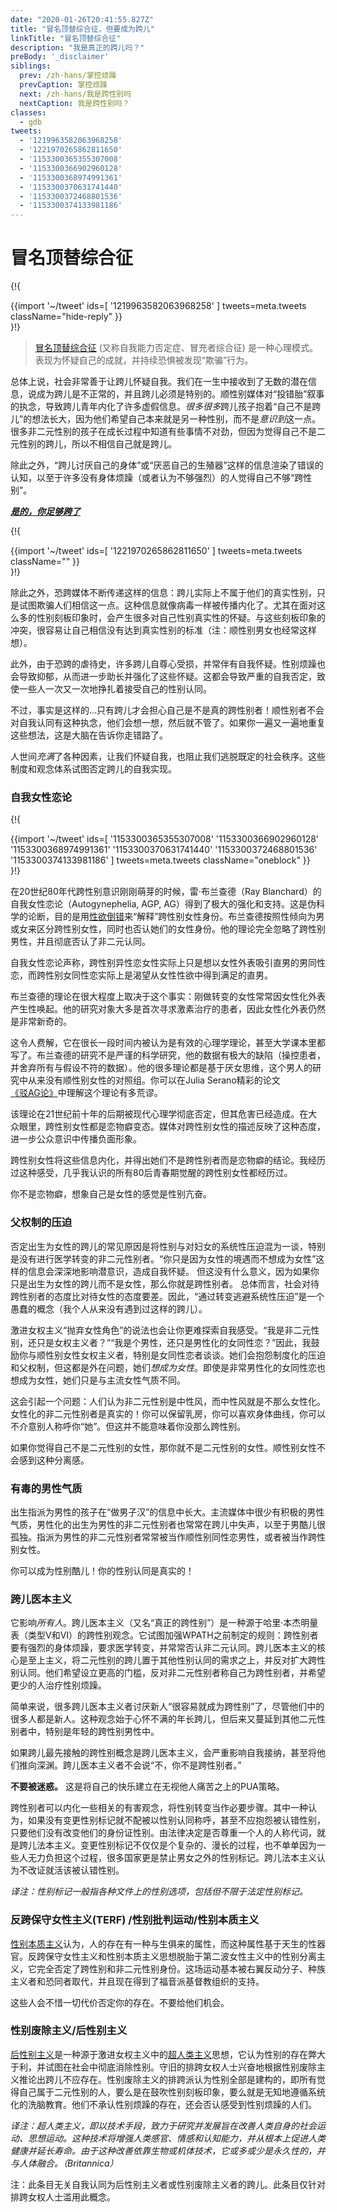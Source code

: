 ```yaml
---
date: "2020-01-26T20:41:55.827Z"
title: "冒名顶替综合征，但要成为跨儿"
linkTitle: "冒名顶替综合征"
description: "我是真正的跨儿吗？"
preBody: '_disclaimer'
siblings:
  prev: /zh-hans/掌控烦躁
  prevCaption: 掌控烦躁
  next: /zh-hans/我是跨性别吗
  nextCaption: 我是跨性别吗？
classes:
  - gdb
tweets:
  - '1219963582063968258'
  - '1221970265862811650'
  - '1153300365355307008'
  - '1153300366902960128'
  - '1153300368974991361'
  - '1153300370631741440'
  - '1153300372468801536'
  - '1153300374133981186'
---
```


# 冒名顶替综合征

{!{ <div class="gutter">{{import '~/tweet' ids=[
  '1219963582063968258'
] tweets=meta.tweets className="hide-reply" }}</div> }!}

> [冒名顶替综合征](https://en.wikipedia.org/wiki/Impostor_syndrome) (又称自我能力否定症、冒充者综合征) 是一种心理模式。表现为怀疑自己的成就，并持续恐惧被发现“欺骗”行为。

总体上说，社会非常善于让跨儿怀疑自我。我们在一生中接收到了无数的潜在信息，说成为跨儿是不正常的，并且跨儿必须是特别的。顺性别媒体对“投错胎”叙事的执念，导致跨儿青年内化了许多虚假信息。*很多很多*跨儿孩子抱着“自己不是跨儿”的想法长大，因为他们希望自己本来就是另一种性别，而不是*意识到*这一点。很多非二元性别的孩子在成长过程中知道有些事情不对劲，但因为觉得自己不是二元性别的跨儿，所以不相信自己就是跨儿。

除此之外，“跨儿讨厌自己的身体”或“厌恶自己的生殖器”这样的信息渲染了错误的认知，以至于许多没有身体烦躁（或者认为不够强烈）的人觉得自己不够“跨性别”。

***[是的，你足够跨了](https://1lib.net/book/11067026/1549c5)***

{!{ <div class="gutter">{{import '~/tweet' ids=[
  '1221970265862811650'
] tweets=meta.tweets className="" }}</div> }!}

除此之外，恐跨媒体不断传递这样的信息：跨儿实际上不属于他们的真实性别，只是试图欺骗人们相信这一点。这种信息就像病毒一样被传播内化了。尤其在面对这么多的性别刻板印象时，会产生很多对自己性别真实性的怀疑。与这些刻板印象的冲突，很容易让自己相信没有达到真实性别的标准（注：顺性别男女也经常这样想）。

此外，由于恐跨的虐待史，许多跨儿自尊心受损，并常伴有自我怀疑。性别烦躁也会导致抑郁，从而进一步助长并强化了这些怀疑。这都会导致严重的自我否定，致使一些人一次又一次地挣扎着接受自己的性别认同。

不过，事实是这样的...只有跨儿才会担心自己是不是真的跨性别者！顺性别者不会对自我认同有这种执念，他们会想一想，然后就不管了。如果你一遍又一遍地重复这些想法，这是大脑在告诉你走错路了。

人世间*充满*了各种因素，让我们怀疑自我，也阻止我们逃脱既定的社会秩序。这些制度和观念体系试图否定跨儿的自我实现。

### 自我女性恋论

{!{ <div class="gutter">{{import '~/tweet' ids=[
  '1153300365355307008'
  '1153300366902960128'
  '1153300368974991361'
  '1153300370631741440'
  '1153300372468801536'
  '1153300374133981186'
] tweets=meta.tweets className="oneblock" }}</div> }!}

在20世纪80年代跨性别意识刚刚萌芽的时候，雷·布兰查德（Ray Blanchard）的自我女性恋论（Autogynephelia, AGP, AG）得到了极大的强化和支持。这是伪科学的论断，目的是用[性欲倒错](https://en.wikipedia.org/wiki/Paraphilia)来“解释”跨性别女性身份。布兰查德按照性倾向为男或女来区分跨性别女性，同时也否认她们的女性身份。他的理论完全忽略了跨性别男性，并且彻底否认了非二元认同。

自我女性恋论声称，跨性别异性恋女性实际上只是想以女性外表吸引直男的男同性恋，而跨性别女同性恋实际上是渴望从女性性欲中得到满足的直男。

布兰查德的理论在很大程度上取决于这个事实：刚做转变的女性常常因女性化外表产生性唤起。他的研究对象大多是首次寻求激素治疗的患者，因此女性化外表仍然是非常新奇的。

这令人费解，它在很长一段时间内被认为是有效的心理学理论，甚至大学课本里都写了。布兰查德的研究不是严谨的科学研究，他的数据有极大的缺陷（操控患者，并舍弃所有与假设不符的数据）。他的很多理论都是基于厌女思维，这个男人的研究中从来没有顺性别女性的对照组。你可以在Julia Serano精彩的论文[《驳AG论》](https://zhuanlan.zhihu.com/p/59510858)中理解这个理论有多荒谬。

该理论在21世纪前十年的后期被现代心理学彻底否定，但其危害已经造成。在大众眼里，跨性别女性都是恋物癖变态。媒体对跨性别女性的描述反映了这种态度，进一步公众意识中传播负面形象。

跨性别女性将这些信息内化，并得出她们不是跨性别者而是恋物癖的结论。我经历过这种感受，几乎我认识的所有80后青春期觉醒的跨性别女性都经历过。

你不是恋物癖，想象自己是女性的感觉是性别亢奋。

### 父权制的压迫

否定出生为女性的跨儿的常见原因是将性别与对妇女的系统性压迫混为一谈，特别是没有进行医学转变的非二元性别者。“你只是因为女性的境遇而不想成为女性”这样的信息会深深地影响潜意识，造成自我怀疑。 但这没有什么意义，因为如果你只是出生为女性的跨儿而不是女性，那么你就是跨性别者。 总体而言，社会对待跨性别者的态度比对待女性的态度要差。因此，“通过转变逃避系统性压迫”是一个愚蠢的概念（我个人从来没有遇到过这样的跨儿）。

激进女权主义“抛弃女性角色”的说法也会让你更难探索自我感受。“我是非二元性别，还只是女权主义者？”“我是个男性，还只是男性化的女同性恋？”因此，我鼓励你与顺性别女性女权主义者，特别是女同性恋者谈谈。她们会抱怨制度化的压迫和父权制，但这都是外在问题，她们*想成为女性*。即使是非常男性化的女同性恋也想成为女性，她们只是与主流女性气质不同。

这会引起一个问题：人们认为非二元性别是中性风，而中性风就是不那么女性化。女性化的非二元性别者是真实的！你可以保留乳房，你可以喜欢身体曲线，你可以不介意别人称呼你“她”。但这并不能意味着你没那么跨性别。

如果你觉得自己不是二元性别的女性，那你就不是二元性别的女性。顺性别女性不会感到这种分离感。

### 有毒的男性气质

出生指派为男性的孩子在“做男子汉”的信息中长大。主流媒体中很少有积极的男性气质，男性化的出生为男性的非二元性别者也常常在跨儿中失声，以至于男酷儿很孤独。指派为男性的非二元性别者常常被当作顺性别同性恋男性，或者被当作跨性别女性。

你可以成为性别酷儿！你的性别认同是真实的！

### 跨儿医本主义

它影响*所有人*。跨儿医本主义（又名“真正的跨性别”）是一种源于哈里·本杰明量表（类型Ⅴ和Ⅵ）的跨性别观念。它试图加强WPATH之前制定的规则：跨性别者要有强烈的身体烦躁，要求医学转变，并常常否认非二元认同。跨儿医本主义的核心是至上主义，将二元性别的跨儿置于其他性别认同的需求之上，并反对扩大跨性别认同。他们希望设立更高的门槛，反对非二元性别者称自己为跨性别者，并希望更少的人治疗性别烦躁。

简单来说，很多跨儿医本主义者讨厌新人“很容易就成为跨性别”了，尽管他们中的很多人都是新人。这种观念始于心怀不满的年长跨儿，但后来又蔓延到其他二元性别者中，特别是年轻的跨性别男性中。

如果跨儿最先接触的跨性别概念是跨儿医本主义，会严重影响自我接纳，甚至将他们推向深渊。跨儿医本主义者不会说“不，你不是跨性别者。”

**不要被迷惑。** 这是将自己的快乐建立在无视他人痛苦之上的PUA策略。

跨性别者可以内化一些相关的有害观念，将性别转变当作必要步骤。其中一种认为，如果没有变更性别标记就不配被以性别认同称呼，甚至不应抱怨被认错性别，只要他们没有改变他们的身份证性别。由法律决定是否尊重一个人的人称代词，就是跨儿法本主义。变更性别标记不仅仅是个复杂的、漫长的过程，也不单单因为一些人无力负担这个过程，很多国家更是禁止男女之外的性别标记。跨儿法本主义认为不改证就活该被认错性别。

*译注：性别标记一般指各种文件上的性别选项，包括但不限于法定性别标记。*

### 反跨保守女性主义(TERF) /性别批判运动/性别本质主义

[性别本质主义](https://en.wikipedia.org/wiki/Gender_essentialism)认为，人的存在有一种与生俱来的属性，而这种属性基于天生的性器官。反跨保守女性主义和性别本质主义思想脱胎于第二波女性主义中的性别分离主义，它完全否定了跨性别和非二元性别身份。这场运动基本被右翼反动分子、种族主义者和恐同者取代，并且现在得到了福音派基督教组织的支持。

这些人会不惜一切代价否定你的存在。不要给他们机会。

### 性别废除主义/后性别主义

[后性别主义](https://en.wikipedia.org/wiki/Postgenderism)是一种源于激进女权主义中的[超人类主义](https://en.wikipedia.org/wiki/Transhumanism)思想，它认为性别的存在弊大于利，并试图在社会中彻底消除性别。守旧的排跨女权人士兴奋地根据性别废除主义推论出跨儿不应存在。性别废除主义的排跨派认为性别全部是建构的，即所有觉得自己属于二元性别的人，要么是在鼓吹性别刻板印象，要么就是无知地遵循系统化的洗脑教育。他们不承认性别烦躁的存在，还会否认感受到性别烦躁的人们。

*译注：超人类主义，即以技术手段，致力于研究并发展旨在改善人类自身的社会运动、思想运动。这种技术将增强人类感官、情感和认知能力，并从根本上促进人类健康并延长寿命。由于这种改善依靠生物或机体技术，它或多或少是永久性的，并与人体融合。（Britannica）*

注：此条目无关自我认同为后性别主义者或性别废除主义者的跨儿。此条目仅针对排跨女权人士滥用此概念。
